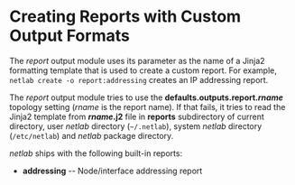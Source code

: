 # Creating Reports with Custom Output Formats

The *report* output module uses its parameter as the name of a Jinja2 formatting template that is used to create a custom report. For example, `netlab create -o report:addressing` creates an IP addressing report.

The *report* output module tries to use the **defaults.outputs.report.*rname*** topology setting (*rname* is the report name). If that fails, it tries to read the Jinja2 template from **_rname_.j2** file in **reports** subdirectory of current directory, user _netlab_ directory (`~/.netlab`), system _netlab_ directory (`/etc/netlab`) and _netlab_ package directory.

_netlab_ ships with the following built-in reports:

* **addressing** -- Node/interface addressing report
